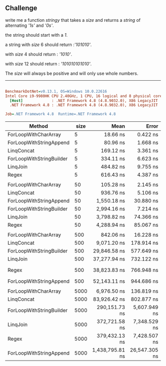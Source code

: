 ## Challenge

write me a function *stringy* that takes a *size* and returns a *string* of alternating *'1s'* and *'0s'*.

the string should start with a *1*.

a string with *size* 6 should return :*'101010'*.

with *size* 4 should return : *'1010'*.

with *size* 12 should return : *'101010101010'*.

The *size* will always be positive and will only use whole numbers.



---

``` ini

BenchmarkDotNet=v0.13.1, OS=Windows 10.0.22616
Intel Core i9-9980HK CPU 2.40GHz, 1 CPU, 16 logical and 8 physical cores
  [Host]             : .NET Framework 4.8 (4.8.9032.0), X86 LegacyJIT
  .NET Framework 4.8 : .NET Framework 4.8 (4.8.9032.0), X86 LegacyJIT

Job=.NET Framework 4.8  Runtime=.NET Framework 4.8  

```
|                   Method | size |            Mean |         Error |        StdDev |          Median |  Ratio | RatioSD |     Gen 0 |    Gen 1 |  Gen 2 |    Allocated |
|------------------------- |----- |----------------:|--------------:|--------------:|----------------:|-------:|--------:|----------:|---------:|-------:|-------------:|
|     ForLoopWithCharArray |    5 |        18.66 ns |      0.422 ns |      0.395 ns |        18.55 ns |   1.00 |    0.00 |    0.0091 |        - |      - |         48 B |
|  ForLoopWithStringAppend |    5 |        80.96 ns |      1.668 ns |      2.227 ns |        80.15 ns |   4.38 |    0.15 |    0.0168 |        - |      - |         88 B |
|               LinqConcat |    5 |       169.12 ns |      3.361 ns |      4.820 ns |       171.21 ns |   9.22 |    0.30 |    0.0191 |        - |      - |        100 B |
| ForLoopWithStringBuilder |    5 |       334.11 ns |      6.623 ns |     12.110 ns |       334.21 ns |  18.20 |    0.69 |    0.0334 |        - |      - |        176 B |
|                 LinqJoin |    5 |       484.82 ns |      9.755 ns |     19.705 ns |       485.34 ns |  25.86 |    0.93 |    0.0458 |        - |      - |        240 B |
|                    Regex |    5 |       616.43 ns |      4.387 ns |      4.104 ns |       614.31 ns |  33.04 |    0.70 |    0.1030 |        - |      - |        545 B |
|                          |      |                 |               |               |                 |        |         |           |          |        |              |
|     ForLoopWithCharArray |   50 |       105.28 ns |      2.145 ns |      2.384 ns |       104.78 ns |   1.00 |    0.00 |    0.0435 |        - |      - |        228 B |
|               LinqConcat |   50 |       936.76 ns |      5.106 ns |      4.264 ns |       937.38 ns |   8.89 |    0.26 |    0.0362 |        - |      - |        192 B |
|  ForLoopWithStringAppend |   50 |     1,550.18 ns |     30.880 ns |     46.219 ns |     1,535.16 ns |  14.71 |    0.53 |    0.6256 |        - |      - |      3,289 B |
| ForLoopWithStringBuilder |   50 |     2,994.16 ns |      7.214 ns |      6.024 ns |     2,996.54 ns |  28.42 |    0.71 |    0.2213 |        - |      - |      1,166 B |
|                 LinqJoin |   50 |     3,798.82 ns |     74.366 ns |    113.564 ns |     3,734.25 ns |  36.13 |    1.54 |    0.3014 |        - |      - |      1,594 B |
|                    Regex |   50 |     4,288.94 ns |     85.067 ns |    132.439 ns |     4,242.76 ns |  40.82 |    1.54 |    0.7172 |        - |      - |      3,762 B |
|                          |      |                 |               |               |                 |        |         |           |          |        |              |
|     ForLoopWithCharArray |  500 |       842.06 ns |     16.228 ns |     18.688 ns |       832.76 ns |   1.00 |    0.00 |    0.3872 |   0.0019 |      - |      2,031 B |
|               LinqConcat |  500 |     9,071.20 ns |    178.914 ns |    206.037 ns |     9,143.15 ns |  10.78 |    0.35 |    0.4425 |        - |      - |      2,360 B |
| ForLoopWithStringBuilder |  500 |    29,846.58 ns |    577.649 ns |    882.131 ns |    30,168.78 ns |  35.35 |    1.73 |    1.9531 |        - |      - |     10,295 B |
|                 LinqJoin |  500 |    37,277.94 ns |    732.122 ns |    871.539 ns |    36,801.95 ns |  44.30 |    1.25 |    3.1128 |        - |      - |     16,380 B |
|                    Regex |  500 |    38,823.83 ns |    766.948 ns |  1,023.854 ns |    38,334.43 ns |  46.16 |    1.86 |    6.5308 |   0.0610 |      - |     34,523 B |
|  ForLoopWithStringAppend |  500 |    52,143.11 ns |    944.686 ns |    883.659 ns |    51,614.09 ns |  62.03 |    1.23 |   49.2554 |   0.2441 |      - |    258,380 B |
|                          |      |                 |               |               |                 |        |         |           |          |        |              |
|     ForLoopWithCharArray | 5000 |     6,976.50 ns |    136.819 ns |    140.503 ns |     6,899.96 ns |   1.00 |    0.00 |    3.8223 |   0.1755 |      - |     20,052 B |
|               LinqConcat | 5000 |    83,926.42 ns |    802.877 ns |    626.833 ns |    83,970.69 ns |  11.99 |    0.30 |    5.1270 |   0.1221 |      - |     26,930 B |
| ForLoopWithStringBuilder | 5000 |   290,151.73 ns |  5,607.949 ns |  6,000.443 ns |   288,575.22 ns |  41.60 |    1.30 |   20.0195 |   1.4648 |      - |    106,958 B |
|                 LinqJoin | 5000 |   372,721.58 ns |  7,348.529 ns | 11,221.980 ns |   367,540.87 ns |  52.93 |    1.86 |   31.7383 |   2.4414 |      - |    167,119 B |
|                    Regex | 5000 |   379,432.13 ns |  7,428.507 ns | 11,344.115 ns |   379,500.93 ns |  55.23 |    1.64 |   65.9180 |   3.9063 |      - |    347,522 B |
|  ForLoopWithStringAppend | 5000 | 1,438,795.81 ns | 26,547.305 ns | 24,832.366 ns | 1,435,641.41 ns | 205.77 |    6.29 | 4787.1094 | 136.7188 | 3.9063 | 25,127,958 B |
